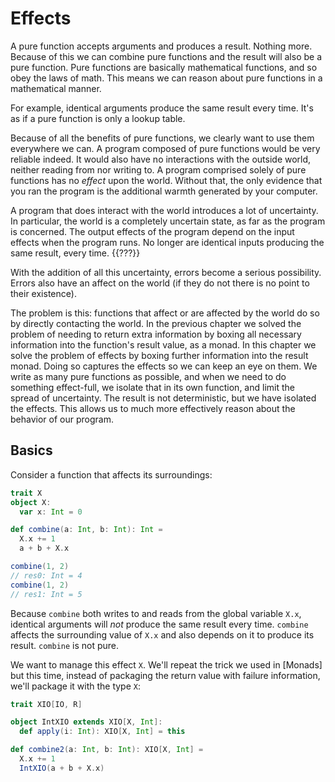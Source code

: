 # Effects

A pure function accepts arguments and produces a result.
Nothing more.
Because of this we can combine pure functions and the result will also be a pure function.
Pure functions are basically mathematical functions, and so obey the laws of math.
This means we can reason about pure functions in a mathematical manner.

For example, identical arguments produce the same result every time.
It's as if a pure function is only a lookup table.

Because of all the benefits of pure functions, we clearly want to use them everywhere we can.
A program composed of pure functions would be very reliable indeed.
It would also have no interactions with the outside world, neither reading from nor writing to.
A program comprised solely of pure functions has no *effect* upon the world.
Without that, the only evidence that you ran the program is the additional warmth generated by your computer.

A program that does interact with the world introduces a lot of uncertainty.
In particular, the world is a completely uncertain state, as far as the program is concerned.
The output effects of the program depend on the input effects when the program runs.
No longer are identical inputs producing the same result, every time. {{???}}

With the addition of all this uncertainty, errors become a serious possibility.
Errors also have an affect on the world (if they do not there is no point to their existence).

The problem is this: functions that affect or are affected by the world do so by directly contacting the world.
In the previous chapter we solved the problem of needing to return extra information by boxing all necessary information into the function's result value, as a monad.
In this chapter we solve the problem of effects by boxing further information into the result monad.
Doing so captures the effects so we can keep an eye on them.
We write as many pure functions as possible, and when we need to do something effect-full, we isolate that in its own function, and limit the spread of uncertainty.
The result is not deterministic, but we have isolated the effects.
This allows us to much more effectively reason about the behavior of our program.

## Basics

Consider a function that affects its surroundings:

```scala
trait X
object X:
  var x: Int = 0

def combine(a: Int, b: Int): Int =
  X.x += 1
  a + b + X.x

combine(1, 2)
// res0: Int = 4
combine(1, 2)
// res1: Int = 5
```

Because `combine` both writes to and reads from the global variable `X.x`, identical arguments will *not* produce the same result every time.
`combine` affects the surrounding value of `X.x` and also depends on it to produce its result.
`combine` is not pure.

We want to manage this effect `X`.
We'll repeat the trick we used in [Monads] but this time, instead of packaging the return value with failure information, we'll package it with the type `X`:

```scala
trait XIO[IO, R]

object IntXIO extends XIO[X, Int]:
  def apply(i: Int): XIO[X, Int] = this

def combine2(a: Int, b: Int): XIO[X, Int] =
  X.x += 1
  IntXIO(a + b + X.x)
```
